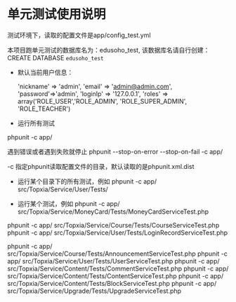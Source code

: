 # 单元测试使用说明

测试环境下，读取的配置文件是app/config_test.yml

本项目跑单元测试的数据库名为：edusoho_test, 该数据库名请自行创建： CREATE DATABASE `edusoho_test`


* 默认当前用户信息：

    'nickname' => 'admin',
    'email' => 'admin@admin.com',
    'password'=>'admin',
    'loginIp' => '127.0.0.1',
    'roles' => array('ROLE_USER','ROLE_ADMIN', 'ROLE_SUPER_ADMIN', 'ROLE_TEACHER')

* 运行所有测试

phpunit -c app/  

遇到错误或者遇到失败就停止
phpunit --stop-on-error   --stop-on-fail -c app/

-c 指定phpunit读取配置文件的目录，默认读取的是phpunit.xml.dist

* 运行某个目录下的所有测试，例如
  phpunit -c app/ src/Topxia/Service/User/Tests/

* 运行某个测试，例如
phpunit -c app/ src/Topxia/Service/MoneyCard/Tests/MoneyCardServiceTest.php


phpunit -c app/ src/Topxia/Service/Course/Tests/CourseServiceTest.php
phpunit -c app/ src/Topxia/Service/User/Tests/LoginRecordServiceTest.php

phpunit -c app/ src/Topxia/Service/Course/Tests/AnnouncementServiceTest.php
phpunit -c app/ src/Topxia/Service/User/Tests/UserServiceTest.php
phpunit -c app/ src/Topxia/Service/Content/Tests/CommentServiceTest.php
phpunit -c app/ src/Topxia/Service/Content/Tests/ContentServiceTest.php
phpunit -c app/ src/Topxia/Service/Content/Tests/BlockServiceTest.php
phpunit -c app/ src/Topxia/Service/Upgrade/Tests/UpgradeServiceTest.php
